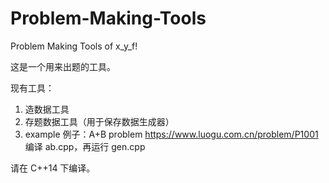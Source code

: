 # Problem-Making-Tools
Problem Making Tools of x_y_f!

这是一个用来出题的工具。

现有工具：

1. 造数据工具
2. 存题数据工具（用于保存数据生成器）
3. example
例子：A+B problem
https://www.luogu.com.cn/problem/P1001
编译 ab.cpp，再运行 gen.cpp


请在 C++14 下编译。
